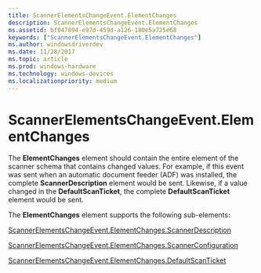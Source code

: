```yaml
---
title: ScannerElementsChangeEvent.ElementChanges
description: ScannerElementsChangeEvent.ElementChanges
ms.assetid: bf047894-e97d-459d-a126-180e5a725e68
keywords: ["ScannerElementsChangeEvent.ElementChanges"]
ms.author: windowsdriverdev
ms.date: 11/28/2017
ms.topic: article
ms.prod: windows-hardware
ms.technology: windows-devices
ms.localizationpriority: medium
---
```


# ScannerElementsChangeEvent.ElementChanges


The **ElementChanges** element should contain the entire element of the scanner schema that contains changed values. For example, if this event was sent when an automatic document feeder (ADF) was installed, the complete **ScannerDescription** element would be sent. Likewise, if a value changed in the **DefaultScanTicket**, the complete **DefaultScanTicket** element would be sent.

The **ElementChanges** element supports the following sub-elements:

[ScannerElementsChangeEvent.ElementChanges.ScannerDescription](scannerelementschangeevent-elementchanges-scannerdescription.md)

[ScannerElementsChangeEvent.ElementChanges.ScannerConfiguration](scannerelementschangeevent-elementchanges-scannerconfiguration.md)

[ScannerElementsChangeEvent.ElementChanges.DefaultScanTicket](scannerelementschangeevent-elementchanges-defaultscanticket.md)

 

 





